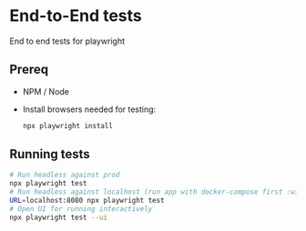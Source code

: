 # End-to-End tests

End to end tests for playwright

## Prereq

* NPM / Node

* Install browsers needed for testing:

  ```bash
  npx playwright install
  ```

## Running tests

```bash
# Run headless against prod
npx playwright test
# Run headless against localhost (run app with docker-compose first :wink:)
URL=localhost:8080 npx playwright test
# Open UI for running interactively
npx playwright test --ui
```
